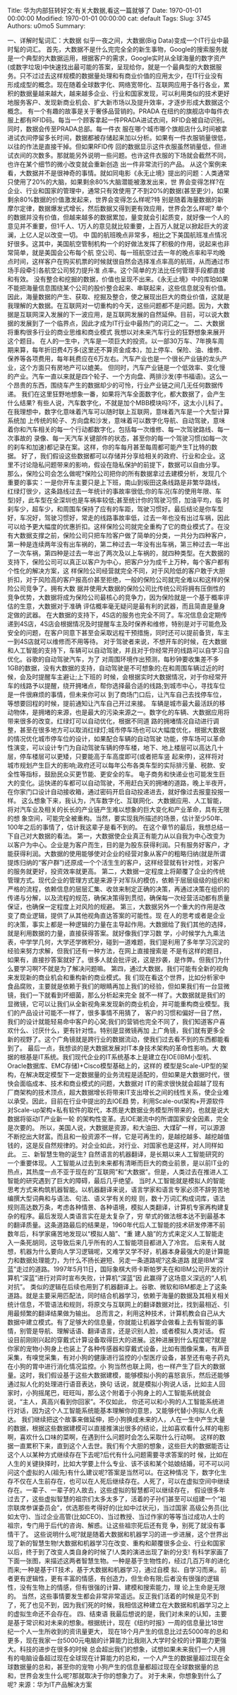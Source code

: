Title: 华为内部狂转好文:有关大数据,看这一篇就够了
Date: 1970-01-01 00:00:00
Modified: 1970-01-01 00:00:00
cat: default
Tags: 
Slug: 3745
Authors: u0mo5 
Summary: 

一、详解时髦词汇：大数据
似乎一夜之间，大数据(Big Data)变成一个IT行业中最时髦的词汇。
首先，大数据不是什么完完全全的新生事物，Google的搜索服务就是一个典型的大数据运用，根据客户的需求，Google实时从全球海量的数字资产 (或数字垃圾)中快速找出最可能的答案，呈现给你，就是一个最典型的大数据服务。只不过过去这样规模的数据量处理和有商业价值的应用太少，在IT行业没有 形成成型的概念。现在随着全球数字化、网络宽带化、互联网应用于各行各业，累积的数据量越来越大，越来越多企业、行业和国家发现，可以利用类似的技术更好 地服务客户、发现新商业机会、扩大新市场以及提升效率，才逐步形成大数据这个概念。
有一个有趣的故事是关于奢侈品营销的。PRADA 在纽约的旗舰店中每件衣服上都有RFID码。每当一个顾客拿起一件PRADA进试衣间，RFID会被自动识别。同时，数据会传至PRADA总部。每一件衣 服在哪个城市哪个旗舰店什么时间被拿进试衣间停留多长时间，数据都被存储起来加以分析。如果有一件衣服销量很低，以往的作法是直接干掉。但如果RFID传 回的数据显示这件衣服虽然销量低，但进试衣间的次数多。那就能另外说明一些问题。也许这件衣服的下场就会截然不同，也许在某个细节的微小改变就会重新创造 出一件非常流行的产品。
从这个案例来看，大数据并不是很神奇的事情。就如同电影《永无止境》提出的问题：人类通常只使用了20%的大脑，如果剩余80%大脑潜能被激发出来，世 界会变得怎样?在企业、行业和国家的管理中，通常只有效使用了不到20%的数据(甚至更少)，如果剩余80%数据的价值激发起来，世界会变得怎么样呢?特 别是随着海量数据的新摩尔定律，数据爆发式增长，然后数据又得到更有效应用，世界会怎么样呢?
单个的数据并没有价值，但越来越多的数据累加，量变就会引起质变，就好像一个人的意见并不重要，但1千人、1万人的意见就比较重要，上百万人就足以掀起巨大的波澜，上亿人足以改变一切。
中 国的航班晚点非常多，相比之下美国航班准点情况好很多。这其中，美国航空管制机构一个的好做法发挥了积极的作用，说起来也非常简单，就是美国会公布每个航 空公司、每一班航空过去一年的晚点率和平均晚点时间，这样客户在购买机票的时候就很自然会选择准点率高的航班，从而通过市场手段牵引各航空公司努力提升准 点率。这个简单的方法比任何管理手段都直接和有效。
没有整合和挖掘的数据，价值也呈现不出来。《永无止境》中的库珀如果不能把海量信息围绕某个公司的股价整合起来、串联起来，这些信息就没有价值。
因此，海量数据的产生、获取、挖掘及整合，使之展现出巨大的商业价值，这就是我理解的大数据。在互联网对一切重构的今天，这些问题都不是问题。因为，大数据是互联网深入发展的下一波应用，是互联网发展的自然延伸。目前，可以说大数据的发展到了一个临界点，因此才成为IT行业中最热门的词汇之一。
二、大数据将重构很多行业的商业思维和商业模式
我想以对未来汽车行业的狂野想象来展开这个题目。
在人的一生中，汽车是一项巨大的投资。以一部30万车、7年换车周期来算，每年折旧费4万多(这里还不算资金成本)，加上停车、保险、油、维修、保养等各项费用，每年耗费应在6万左右。汽车产业也是一个很长产业链的龙头产业，这个方面只有房地产可以媲美。
但同时，汽车产业链是一个低效率、变化慢的产业。汽车一直以来就是四个轮子、一个方向盘、两排沙发(李书福语)。这么一个昂贵的东西，围绕车产生的数据却少的可怜，行业产业链之间几无任何数据传递。
我们在这里狂野地想象一番，如果将汽车全面数字化，都大数据了，会产生什么结果?
有些人说，汽车数字化，不就是加个MBB模块吗?不，这太小儿科了。在我理想中，数字化意味着汽车可以随时联上互联网，意味着汽车是一个大型计算系统加 上传统的轮子、方向盘和沙发，意味着可以数字化导航、自动驾驶，意味着你和汽车相关的每一个行动都数字化，包括每一次维修、每一次驾驶路线、每一次事故的 录像、每一天汽车关键部件的状态，甚至你的每一个驾驶习惯(如每一次的刹车和加速)都记录在案。这样，你的车每月甚至每周都可能产生T比特的数据。
好了，我们假设这些数据都可以存储并分享给相关的政府、行业和企业。这里不讨论隐私问题带来的影响，假设在隐私保护的前提下，数据可以自由分享。
那么，保险公司会怎么做呢?保险公司把你的所有数据拿过去建模分析，发现几个重要的事实：一是你开车主要只是上下班，南山到坂田这条线路是非繁华路线， 红绿灯很少，这条路线过去一年统计的事故率很低;你的车况(车的使用年限、车型)好，此车型在全深圳也是车祸率较低;甚至统计你的驾驶习惯，加油平均，临 时刹车少，超车少，和周围车保持了应有的车距，驾驶习惯好。最后结论是你车型好，车况好，驾驶习惯好，常走的线路事故率低，过去一年也没有出过车祸，因此 可以给予更大幅度的优惠折扣。这样保险公司就完全重构了它的商业模式了。在没有大数据支撑之前，保险公司只把车险客户做了简单的分类，一共分为四种客户， 第一种是连续两年没有出车祸的，第二种过去一年没有出车祸，第三种过去一年出了一次车祸，第四种是过去一年出了两次及以上车祸的，就四种类型。在大数据的 支持下，保险公司可以真正以客户为中心，把客户分为成千上万种，每个客户都有个性化的解决方案，这 样保险公司经营就完全不同，对于风险低的客户敢于大胆折扣，对于风险高的客户报高价甚至拒绝，一般的保险公司就完全难以和这样的保险公司竞争了。拥有大数 据并使用大数据的保险公司比传统公司将拥有压倒性的竞争优势，大数据将成为保险公司最核心的竞争力，因为保险就是一个基于概率评估的生意，大数据对于准确 评估概率毫无疑问是最有利的武器，而且简直是量身定做的武器。
在大数据的支持下，4S店的服务也完全不同了。车况信息会定期传递到4S店，4S店会根据情况及时提醒车主及时保养和维修，特别是对于可能危及安全的问题，在客户同意下甚至会采取远程干预措施，同时还可以提前备货，车主一到4S店就可以维修而不用等待。
对于驾驶者来说，不想开车的时候，在大数据和人工智能的支持下，车辆可以自动驾驶，并且对于你经常开的线路可以自学习自优化。谷歌的自动驾驶汽车，为了 对周围环境作出预测，每秒钟要收集差不多1GB的数据，没有大数据的支持，自动驾驶是不可想象的;在和周围车辆过近的时候，会及时提醒车主避让;上下班的 时候，会根据实时大数据情况，对于你经常开车的线路予以提醒，绕开拥堵点，帮你选择最合适的线路;到城市中心，寻找车位是一件很麻烦的事情，但未来你可以 到了商场门口后，让汽车自己去找停车位，等想要回程的时候，提前通知让汽车自己开过来接。
车辆是城市最大最活跃的移动物体，是拥堵的来源，也是最大的污染来源之一。数字化的车辆、大数据应用将带来很多的改变。红绿灯可以自动优化，根据不同道 路的拥堵情况自动进行调整，甚至在很多地方可以取消红绿灯;城市停车场也可以大幅度优化，根据大数据的情况优化城市停车位的设计，如果配合车辆的自动驾驶 功能，停车场可以革命性演变，可以设计专门为自动驾驶车辆的停车楼，地下、地上楼层可以高达几十层，停车楼层可以更矮，只要能高于车高度即可(或者把车竖 起来停)，这样将对城市规划产生巨大的影响;政府还可以每年公布各类车型的实际排污量、税款、安全性等指标，鼓励民众买更节能、更安全的车。
电子商务和快递业也可能发生巨大的变化。运快递的车都可以自动驾驶，不用赶白天的拥堵的道路，晚上半夜开，在你家门口设计自动接收箱，通过密码开启自动投递进去，就好像过去报童投报一样。
这么想象下来，我认为，汽车数字化、互联网化、大数据应用、人工智能，将对汽车业及相关的长长的产业链产生难以想象的巨大变化和产业革命，具有无限的想 象空间，可能完全被重构。当然，要实现我所描述的场景，估计至少50年、100年之后的事情了，估计我这辈子是看不到的。
在这个章节的最后，我想总结一下自己对大数据的看法。
第一，大数据使企业真正有能力从以自我为中心改变为以客户为中心。企业是为客户而生，目的是为股东获得利润。只有服务好客户，才能获得利润。大数据的使用能够使对企业的经营对象从客户的粗略归纳(就是所谓提炼归纳的“客户群”)还原成一个个活生生的客户，这样经营就有针对性，对客户的服务就更好，投资效率就更高。
第二，大数据一定程度上将颠覆了企业的传统管理方式。现代企业的管理方式是来源于对军队的模仿，依赖于层层级级的组织和严格的流程，依赖信息的层层汇集、收敛来制定正确的决策，再通过决策在组织的传递与分解，以及流程的规范，确保决策得到贯彻，确保每一次经营活动都有质量保证，也确保一定程度上对风险的规避。
第三，大数据另外一个重大的作用是改变了商业逻辑，提供了从其他视角直达答案的可能性。现 在人的思考或者是企业的决策，事实上都是一种逻辑的力量在主导起作用。大数据给了我们其他的选择，就是利用数据的力量，直接获得答案。就好像我们学习数 学，小时候学九九乘法表，中学学几何，大学还学微积分，碰到一道难题，我们是利用了多年学习沉淀的经验来努力求解，但我们还有一种方法，在网上直接搜索是 不是有这样的题目，如果有，直接抄答案就好了。很多人就会批评说，这是抄袭，是作弊。但我们为什么要学习啊?不就是为了解决问题嘛。
第四，通过大数据，我们可能有全新的视角来发现新的商业机会和重构新的商业模式。我 们现在看这个世界，比如分析家中食品腐败，主要就是依赖于我们的眼睛再加上我们的经验，但如果我们有一台显微镜，我们一下就看到坏细菌，那么分析起来完全 就不一样了。大数据就是我们的显微镜，它可以让我们从全新视角来发现新的商业机会，并可能重构商业模型。我们的产品设计可能不一样了，很多事情不用猜了， 客户的习惯和偏好一目了然，我们的设计就能轻易命中客户的心窝;我们的营销也完全不同了，我们知道客户喜欢什么、讨厌什么，更有针对性。特别是显微镜再加 上广角镜，我们就有更多全新的视野了。这个广角镜就是跨行业的数据流动，使我们过去看不到的东西都能看到了。
最后一点，我想谈的是大数据发展对IT本身技术架构的革命性影响。大 数据的根基是IT系统。我们现代企业的IT系统基本上是建立在IOE(IBM小型机、Oracle数据库、EMC存储)+Cisco模型基础上的，这样的 模型是Scale-UP型的架构，在解决既定模型下一定数据量的业务流程是适配的，但如果是大数据时代，很快会面临成本、技术和商业模式的问题，大数据对 IT的需求很快就会超越了现有厂商架构的技术顶点，超大数据增长将带来IT支出增长之间的线性关系，使企业难以承受。因此，目前在行业中提出的去IOE趋 势，利用Scale-out架构+开源软件对Scale-up架构+私有软件的取代，本质是大数据业务模型所带来的，也就是说大数据将驱动IT产业新一轮 的架构性变革。去IOE潮流中的所谓国家安全因素，完全是次要的。
所以，美国人说，大数据是资源，和大油田、大煤矿一样，可以源源不断挖出大财富。而且和一般资源不一样，它是可再生的，是越挖越多、越挖越值钱的，这是反自然规律的。对企业如此，对行业、对国家也是这样，对人同样如此。
三、新智慧生物的诞生?
自然语言的机器翻译，是长期以来人工智能研究的一个重要体现。人工智能从过去到未来都有清晰而巨大的商业前景，是以前IT业的热点，其热度一点不亚于现在的“互联网”和“大数据”。但是，人类过去在推进人工智能的研究遇到了巨大的障碍，最后几乎绝望。
当时人工智能就是模拟人的智能思考方式来构筑机器智能。以机器翻译来说，语言学家和语言专家必须不辞劳苦地编撰大型词典和与语法、句法、语义学有关的规 则，数十万词汇构成词库，语法规则高达数万条，考虑各种情景、各种语境，模拟人类翻译，计算机专家再构建复杂的程序。最后发现人类语言实在是太复杂了，穷 举式的做法根本达不到最基本的翻译质量。这条道路最后的结果是，1960年代后人工智能的技术研发停滞不前数年后，科学家痛苦地发现以“模拟人脑”、“重 建人脑”的方式来定义人工智能走入一条死胡同，这导致后来几乎所有的人工智能项目都进入了冷宫。
后来有人就想，机器为什么要向人学习逻辑呢，又难学又学不好，机器本身最强大的是计算能力和数据处理能力，为什么不扬长避短、另走一条道路呢?这条道路 就是IBM“深蓝”走过的道路。1997年5月11日，国际象棋大师卡斯帕罗夫在和IBM公司开发的计算机“深蓝”进行对弈时宣布失败，计算机“深蓝”因 此赢得了这场意义深远的“人机对抗”。
类似的逻辑在后续也用到了机器翻译上。谷歌、微软和IBM都走上了这条道路。就是主要采用匹配法，同时结合机器学习，依赖于海量的数据及其相关相关统计信息，不管语法和规则，将原文与互联网上的翻译数据对比，找到最相近、引用最频繁的翻译结果做为输出。
总而言之，利用这种技术，计算机教会自己从大数据中建立模式。有了足够大的信息量，你就能让机器学会做看上去有智能的事情，别管是导航、理解话语、翻译语言，还是识别人脸，或者模拟人类对话。
假设目前刚刚兴起的穿戴式计算设备取得巨大的进展。这种进展到什么程度呢?就是你家的宠物小狗身上也装上了各种传感器和穿戴式设备，比如有图像采集，有声音采集，有嗅觉采集，有对小狗的健康进行监控的小型医疗设备，甚至还有电子药丸在小狗的胃中进行消化情况监控。小 狗当然也联上网，也一样产生了巨大的数据量。这时，我们假设基于这些大数据建模，能够模拟小狗的喜怒哀乐，然后还能够通过拟人化的处理进行语音表达，换句 话说，就是模拟小狗说人话，比如主人回家时，小狗摇尾巴，旺旺叫，那么这个附着于小狗身上的人工智能系统就会说，“主人，真高兴看到你回家”。不仅如此， 你还可以和小狗的人工智能系统进行对话，因为这个人工智能系统能基本理解你的意思，又能够代替小狗拟人化表达。
我们继续把这个故事来做延伸，把小狗换成未来的人，人在一生中产生大量的数据，根据这些数据建模可以直接推演出很多的结论，比如喜欢看什么样的电影啊，喜欢什么口味的菜啊，在遇到什么问题时会怎么采取什么行动啊。
这样的数据一直累积下来，直到这个人去世。我们有个大胆的想象，这些巨大的数据能否让这个人以某种方式继续存在下去呢?后代有什么问题需要寻求答案的时 候，比如在人生的关键抉择时，比如大学要上什么专业、该不该和某个姑娘结婚，可不可以问问这个虚拟的人(祖先)有什么建议呢?答案是当然可以。在这种情况 下，数字化生存不仅在人生前存在，也可以在人死后继续存在。人死了，可以在虚拟空间中继续存在。一辈子、一辈子的人故去，这些虚拟的智慧都可以继续存在， 假设很多年过去了，这些虚拟智慧的祖宗们太多太多了，活着的子孙们甚至可以组建一个“祖宗联席参谋委员会”，优选那些考得好的(比如中过状元)，当过国家 高级公务员(比如太守)、当过企业高管(比如CEO)、当过教授、当过作家的等等当过成功人士的祖宗，专门用于后代的咨询、解惑。让这些祖宗死后还有竞 争，别死了就没有事情干了。
这些说明什么呢?就是随着大数据和机器学习的进一步进展，这个世界出现了新的智慧生物!大数据和机器学习在改变、重构和颠覆很多企业、行业和国家以后，终于到了改变人类自身的时候了!人类的演进出现了新的分支!
有科学家画了下面一张图，来描述这两者智慧生物。一种是基于生物性的，经过几百万年的进化而来;一种是基于IT技术，基于大数据和机器学习，通过自模 拟、自学习而来。前者更有逻辑性，更有丰富的情感，有创造力，但生命有限;后者没有很强的逻辑性，没有生物上的情感，但有很强的计算、建模和搜索能力，理 论上生命是无限的。
当然，这些事情要发生都会非常非常遥远。反正我们活着的时候是见不到了，死了也见不到，因为我们死的时候，我相信这种建立在大数据和机器学习之上的虚拟生命还不会存在。
四、结束语
我最后想说的是，我们对未来的认知，主要是基于常识和对未来的想象。根据统计，现在《纽约时报》一周的信息量比18世纪一个人一生所收到的资讯量更大， 现在18个月产生的信息比过去5000年的总和更多，现在我家一台5000元电脑的计算能力比我刚入大学时全校的计算能力更强大。科技的进步在很多的时候 总会超出我们的想象，试想如果未来我们一个人拥有的电脑设备超过现在全球现在计算能力的总和，一个人产生的数据量超过现在全球数据量的总和，甚至你的宠物 小狗产生的信息量都超过现在全球数据量的总和，世界会发生什么呢?那就取决于你的想象力了。
对于未来，你想象到什么了呢?
来源：华为IT产品解决方案
